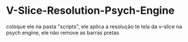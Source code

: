 # V-Slice-Resolution-Psych-Engine
coloque ele na pasta "scripts", ele aplica a resolução te tela da v-slice na psych engine, ele não remove as barras pretas
